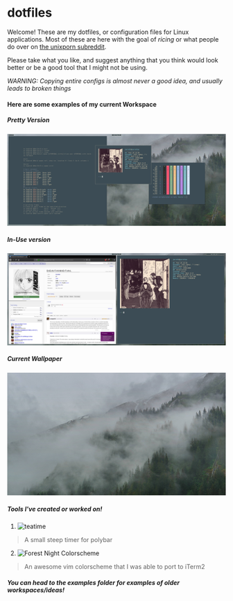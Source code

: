 # dotfiles

Welcome! These are my dotfiles, or configuration files for Linux applications. Most of these are here with the goal of *ricing* or what people do over on [the unixporn subreddit](https://www.reddit.com/r/unixporn).

Please take what you like, and suggest anything that you think would look better or be a good tool that I might not be using.

*WARNING: Copying entire configs is almost never a good idea, and usually leads to broken things*

#### Here are some examples of my current Workspace

##### Pretty Version
![example1](https://raw.githubusercontent.com/JarrettAzar/dotfiles/master/examples/2019-06-23-222703_2560x1080_scrot.png)

##### In-Use version
![example3](https://raw.githubusercontent.com/JarrettAzar/dotfiles/master/examples/2019-06-23-231527_2560x1080_scrot.png)

##### Current Wallpaper
![wallpaper](https://raw.githubusercontent.com/JarrettAzar/dotfiles/master/Wallpapers/wall8.jpg)

##### Tools I've created or worked on!
1. ![teatime](https://github.com/JarrettAzar/teatime)
  > A small steep timer for polybar
2. ![Forest Night Colorscheme](https://github.com/sainnhe/vim-color-forest-night)
  > An awesome vim colorscheme that I was able to port to iTerm2

##### You can head to the examples folder for examples of older workspaces/ideas!
